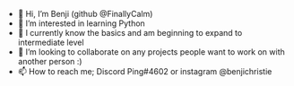 - 👋 Hi, I’m Benji (github @FinallyCalm)
- 👀 I’m interested in learning Python
- 🌱 I currently know the basics and am beginning to expand to intermediate level
- 💞️ I’m looking to collaborate on any projects people want to work on with another person :)
- 📫 How to reach me; Discord Ping#4602 or instagram @benjichristie



